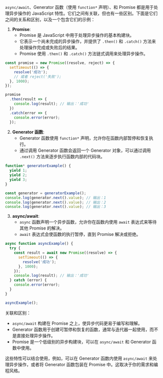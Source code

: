 `async/await`、Generator 函数（使用 `function*` 声明）、和 Promise 都是用于处理异步操作的 JavaScript 特性。它们之间有关联，但也有一些区别。下面是它们之间的关系和区别，以及一个包含它们的示例：

1. **Promise**:
   - Promise 是 JavaScript 中用于处理异步操作的基本构建块。
   - 它表示一个尚未完成的异步操作，并提供了 `.then()` 和 `.catch()` 方法来处理操作完成或失败后的结果。
   - Promise 使用 `.then()` 和 `.catch()` 方法链式调用来处理异步操作。

```javascript
const promise = new Promise((resolve, reject) => {
  setTimeout(() => {
    resolve('成功');
    // 或者 reject('失败');
  }, 1000);
});

promise
  .then(result => {
    console.log(result); // 输出：'成功'
  })
  .catch(error => {
    console.error(error);
  });
```

2. **Generator 函数**:
   - Generator 函数使用 `function*` 声明，允许你在函数内部暂停和恢复执行。
   - 通过调用 Generator 函数会返回一个 Generator 对象，可以通过调用 `.next()` 方法来逐步执行函数内部的代码块。

```javascript
function* generatorExample() {
  yield 1;
  yield 2;
  yield 3;
}

const generator = generatorExample();
console.log(generator.next().value); // 输出：1
console.log(generator.next().value); // 输出：2
console.log(generator.next().value); // 输出：3
```

3. **async/await**:
   - `async` 函数声明一个异步函数，允许你在函数内使用 `await` 表达式来等待其他 Promise 的解决。
   - `await` 表达式会使函数的执行暂停，直到 Promise 解决或拒绝。

```javascript
async function asyncExample() {
  try {
    const result = await new Promise((resolve) => {
      setTimeout(() => {
        resolve('成功');
      }, 1000);
    });
    console.log(result); // 输出：'成功'
  } catch (error) {
    console.error(error);
  }
}

asyncExample();
```

关联和区别：
- `async/await` 构建在 Promise 之上，使异步代码更易于编写和理解。
- Generator 函数用于创建可暂停和恢复的函数，通常与迭代器一起使用，而不是直接处理异步操作。
- Promise 是一个低级别的异步构建块，可以在 `async/await` 和 Generator 函数中使用。

这些特性可以结合使用，例如，可以在 Generator 函数内使用 `async/await` 来处理异步操作，或者将 Generator 函数包装在 Promise 中。这取决于你的需求和编程风格。
